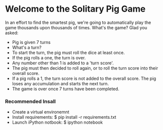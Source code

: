 # Welcome to the Solitary Pig Game
In an effort to find the smartest pig, we're going to automatically play the game thousands upon thousands of times. What's the game? Glad you asked:
* Pig is given 7 turns
* What's a turn?
* To start the turn, the pig must roll the dice at least once.
* If the pig rolls a one, the turn is over.
* Any number other than 1 is added to a 'turn score'.
* The pig must then decided to roll again, or to roll the turn score into their overall score.
* If a pig rolls a 1, the turn score is not added to the overall score. The pig loses any accumulation and starts the next turn.
* The game is over once 7 turns have been completed.

### Recommended Insall
* Create a virtual environemnt
* Install requirements: $ pip install -r requirements.txt
* Launch iPython notbook: $ ipython notebook

